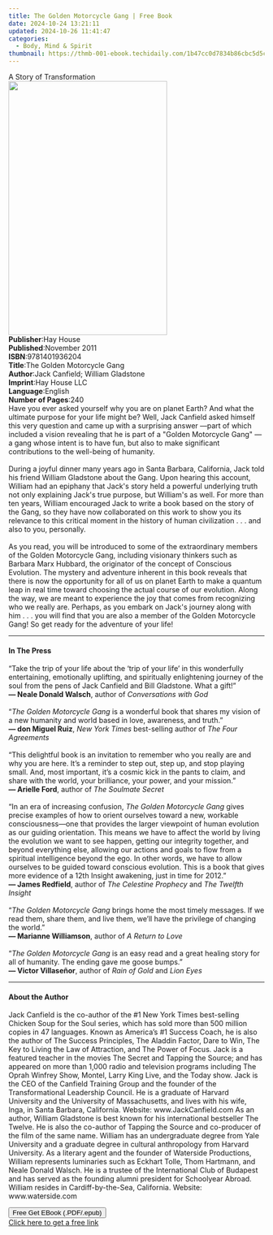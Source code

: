 ```yaml
---
title: The Golden Motorcycle Gang | Free Book
date: 2024-10-24 13:21:11
updated: 2024-10-26 11:41:47
categories:
  - Body, Mind & Spirit
thumbnail: https://thmb-001-ebook.techidaily.com/1b47cc0d7834b86cbc5d5cdd243b6143c655a6681705cae5c579f99b93e328eb.jpg
---
```

<main id="book-container">
  <div class="flex flex-col">
    <div class="book-brief flex-1 py-6 px-4 sm:p-6 md:py-10 md:px-8">
      <!-- brief-->
      <div class="book-brief-main">A Story of Transformation</div>
    </div>
    <div
      class="book-meta-info flex-1 grid gap-4 col-start-1 col-end-3 row-start-1 sm:mb-6 sm:grid-cols-4 lg:gap-6 lg:col-start-2 lg:row-end-6 lg:row-span-6 lg:mb-0"
    >
      <div
        class="book-meta-info-left place-content-center mt-4 p-4 text-sm leading-6 col-start-2 col-span-2 dark:text-slate-400"
      >
        <img
          class="w-full h-500 object-cover rounded-lg sm:h-255 sm:col-span-2 lg:col-span-full"
          src="https://img-001-ebook.techidaily.com/26d4f3d713bd5b7bd3547ce9fe5a3847689e9f9499c2ab3c1e14b5113e1841ec.jpg"
          alt=""
          width="312"
          height="500"
        />
      </div>
      <div
        class="book-meta-info-right mt-2 col-start-1 row-start-2 col-span-3 self-center"
      >
        <!-- meta data  -->
        <div class="flex flex-col px-4 md:px-8">
          <div class="flex-1">
            <strong>Publisher</strong>:<span class="px-2">Hay House</span>
          </div>
          <div class="flex-1">
            <strong>Published</strong>:<span class="px-2">November 2011</span>
          </div>
          <div class="flex-1">
            <strong>ISBN</strong>:<span class="px-2">9781401936204</span>
          </div>
          <div class="flex-1">
            <strong>Title</strong>:<span class="px-2"
              >The Golden Motorcycle Gang</span
            >
          </div>
          <div class="flex-1">
            <strong>Author</strong>:<span class="px-2"
              >Jack Canfield; William Gladstone</span
            >
          </div>
          <div class="flex-1">
            <strong>Imprint</strong>:<span class="px-2">Hay House LLC</span>
          </div>
          <div class="flex-1">
            <strong>Language</strong>:<span class="px-2">English</span>
          </div>
          <div class="flex-1">
            <strong>Number of Pages</strong>:<span class="px-2">240</span>
          </div>
        </div>
      </div>
    </div>
    <div class="book-description flex-1 py-6 px-4 sm:p-6 md:py-10 md:px-8">
      <div class="book-description-main">
        <div accordion-content="" id="description">
          Have you ever asked yourself why you are on planet Earth? And what the
          ultimate purpose for your life might be? Well, Jack Canfield asked
          himself this very question and came up with a surprising answer —part
          of which included a vision revealing that he is part of a "Golden
          Motorcycle Gang" —a gang whose intent is to have fun, but also to make
          significant contributions to the well-being of humanity.<br /><br />
          During a joyful dinner many years ago in Santa Barbara, California,
          Jack told his friend William Gladstone about the Gang. Upon hearing
          this account, William had an epiphany that Jack's story held a
          powerful underlying truth not only explaining Jack's true purpose, but
          William's as well. For more than ten years, William encouraged Jack to
          write a book based on the story of the Gang, so they have now
          collaborated on this work to show you its relevance to this critical
          moment in the history of human civilization . . . and also to you,
          personally. <br /><br />As you read, you will be introduced to some of
          the extraordinary members of the Golden Motorcycle Gang, including
          visionary thinkers such as Barbara Marx Hubbard, the originator of the
          concept of Conscious Evolution. The mystery and adventure inherent in
          this book reveals that there is now the opportunity for all of us on
          planet Earth to make a quantum leap in real time toward choosing the
          actual course of our evolution. Along the way, we are meant to
          experience the joy that comes from recognizing who we really are.
          Perhaps, as you embark on Jack's journey along with him . . . you will
          find that you are also a member of the Golden Motorcycle Gang! So get
          ready for the adventure of your life!
        </div>
        <div class="accordion-fader"></div>
      </div>
    </div>
    <div class="book-excerpts flex-1 py-6 px-4 sm:p-6 md:py-10 md:px-8">
      <!-- excerpts-->
      <div class="book-excerpts-main">
        <hr />
        <h4 class="placeholder placeholder-heading">
          <span>In The Press</span>
        </h4>
        <p>
          “Take the trip of your life about the ‘trip of your life’ in this
          wonderfully entertaining, emotionally uplifting, and spiritually
          enlightening journey of the soul from the pens of Jack Canfield and
          Bill Gladstone. What a gift!” <br /><b>— Neale Donald Walsch</b
          >,&nbsp;author of <i>Conversations with God</i><br /><br />“<i
            >The Golden Motorcycle Gang</i
          >
          is a wonderful book that shares my vision of a new humanity and world
          based in love, awareness, and truth.” <br /><b>— don Miguel Ruiz</b
          >,&nbsp;<i>New York Times&nbsp;</i>best-selling author of
          <i>The Four Agreements</i><br /><br />“This delightful book is an
          invitation to remember who you really are and why you are here. It’s a
          reminder to step out, step up, and stop playing small. And, most
          important, it’s a cosmic kick in the pants to claim, and share with
          the world, your brilliance, your power, and your mission.”<br /><b
            >— Arielle Ford</b
          >, author of<i> The Soulmate Secret</i><br /><br />“In an era of
          increasing confusion, <i>The Golden Motorcycle Gang</i> gives precise
          examples of how to orient ourselves toward a new, workable
          consciousness—one that provides the larger viewpoint of human
          evolution as our guiding orientation. This means we have to affect the
          world by living the evolution we want to see happen, getting our
          integrity together, and beyond everything else, allowing our actions
          and goals to flow from a spiritual intelligence beyond the ego. In
          other words, we have to allow ourselves to be guided toward conscious
          evolution. This is a book that gives more evidence of a 12th Insight
          awakening, just in time for 2012.”<br /><b>— James Redfield</b>,
          author of <i>The Celestine Prophecy&nbsp;</i>and
          <i>The Twelfth Insight</i><br /><br />“<i
            >The Golden Motorcycle Gang</i
          >
          brings home the most timely messages. If we read them, share them, and
          live them, we’ll have the privilege of changing the world.”<br /><b
            >— Marianne Williamson</b
          >, author of <i>A Return to Love</i><br /><br />“<i
            >The Golden Motorcycle Gang</i
          >
          is an easy read and a great healing story for all of humanity. The
          ending gave me goose bumps.”<br /><b>— Victor Villaseñor</b
          >,&nbsp;author of <i>Rain of Gold</i> and <i>Lion Eyes</i>
        </p>
      </div>
    </div>
    <div class="book-about-author flex-1 py-6 px-4 sm:p-6 md:py-10 md:px-8">
      <!-- about author-->
      <div class="book-main-author-main">
        <hr />
        <h4 class="placeholder placeholder-heading">
          <span>About the Author</span>
        </h4>
        <p>
          Jack Canfield is the co-author of the #1 New York Times best-selling
          Chicken Soup for the Soul series, which has sold more than 500 million
          copies in 47 languages. Known as America’s #1 Success Coach, he is
          also the author of The Success Principles, The Aladdin Factor, Dare to
          Win, The Key to Living the Law of Attraction, and The Power of Focus.
          Jack is a featured teacher in the movies The Secret and Tapping the
          Source; and has appeared on more than 1,000 radio and television
          programs including The Oprah Winfrey Show, Montel, Larry King Live,
          and the Today show. Jack is the CEO of the Canfield Training Group and
          the founder of the Transformational Leadership Council. He is a
          graduate of Harvard University and the University of Massachusetts,
          and lives with his wife, Inga, in Santa Barbara, California. Website:
          www.JackCanfield.com As an author, William Gladstone is best known for
          his international bestseller The Twelve. He is also the co-author of
          Tapping the Source and co-producer of the film of the same name.
          William has an undergraduate degree from Yale University and a
          graduate degree in cultural anthropology from Harvard University. As a
          literary agent and the founder of Waterside Productions, William
          represents luminaries such as Eckhart Tolle, Thom Hartmann, and Neale
          Donald Walsch. He is a trustee of the International Club of Budapest
          and has served as the founding alumni president for Schoolyear Abroad.
          William resides in Cardiff-by-the-Sea, California. Website:
          www.waterside.com
        </p>
      </div>
    </div>
    <div class="book-free-get flex-1 py-6 px-4 sm:p-6 md:py-10 md:px-8">
      <button
        id="btn-free-get"
        class="bg-blue-500 hover:bg-blue-700 text-white font-bold py-2 px-4 rounded"
      >
        Free Get EBook (.PDF/.epub)
      </button>
      <div id="countdown-display" class="px-2 text-lg mt-2"></div>
      <a
        id="free-link"
        class="hidden bg-blue-500 hover:bg-blue-700 text-white font-bold py-2 px-4 rounded"
        href="https://www.ebooks.com/en-us/book/96317779/the-golden-motorcycle-gang/jack-canfield/"
        target="_blank"
        >Click here to get a free link</a
      >
    </div>
    <script>
      let countdownTime = 0;
      let countdownInterval = null;
      document
        .getElementById('btn-free-get')
        .addEventListener('click', startCountdown);
      function startCountdown() {
        countdownTime = new Date().getTime() + 60000 * 3;
        countdownInterval = setInterval(updateCountdown, 1000);
        document.getElementById('btn-free-get').disabled = true;
        document
          .getElementById('btn-free-get')
          .classList.add('bg-gray-500', 'cursor-not-allowed');
      }
      function updateCountdown() {
        let currentTime = new Date().getTime();
        let timeLeft = countdownTime - currentTime;
        let secondsLeft = Math.floor(timeLeft / 1000);
        document.getElementById('countdown-display').innerHTML =
          `Remaining time: ${secondsLeft} seconds.`;
        if (secondsLeft <= 0) {
          clearInterval(countdownInterval);
          document.getElementById('btn-free-get').classList.add('hidden');
          document.getElementById('free-link').classList.remove('hidden');
          document.getElementById('countdown-display').innerHTML = '';
        }
      }
    </script>
  </div>
</main>
